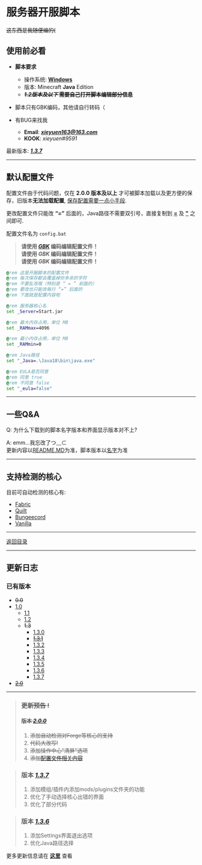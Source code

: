 # 服务器开服脚本

~~这东西是我随便编的(~~

## 使用前必看

- **脚本要求**
    - 操作系统: [**Windows**](<https://baike.baidu.com/item/Microsoft%20Windows/3304184#:~:text=Microsoft%20Windows%E6%98%AF%E7%BE%8E%E5%9B%BD%E5%BE%AE%E8%BD%AF%E5%85%AC%E5%8F%B8%E4%BB%A5%E5%9B%BE%E5%BD%A2%E7%94%A8%E6%88%B7%E7%95%8C%E9%9D%A2%E4%B8%BA%E5%9F%BA%E7%A1%80%E7%A0%94%E5%8F%91%E7%9A%84%E6%93%8D%E4%BD%9C%E7%B3%BB%E7%BB%9F%EF%BC%8C%E4%B8%BB%E8%A6%81%E8%BF%90%E7%94%A8%E4%BA%8E%E8%AE%A1%E7%AE%97%E6%9C%BA%E3%80%81%E6%99%BA%E8%83%BD%E6%89%8B%E6%9C%BA%E7%AD%89%E8%AE%BE%E5%A4%87%E3%80%82%20%E5%85%B1%E6%9C%89%E6%99%AE%E9%80%9A%E7%89%88%E6%9C%AC%E3%80%81%E6%9C%8D%E5%8A%A1%E5%99%A8%E7%89%88%E6%9C%AC%EF%BC%88Windows,Server%EF%BC%89%E3%80%81%E6%89%8B%E6%9C%BA%E7%89%88%E6%9C%AC%EF%BC%88Windows%20Phone%E7%AD%89%EF%BC%89%E3%80%81%E5%B5%8C%E5%85%A5%E5%BC%8F%E7%89%88%E6%9C%AC%EF%BC%88Windows%20CE%E7%AD%89%EF%BC%89%E7%AD%89%E5%AD%90%E7%B3%BB%E5%88%97%EF%BC%8C%E6%98%AF%E5%85%A8%E7%90%83%E5%BA%94%E7%94%A8%E6%9C%80%E5%B9%BF%E6%B3%9B%E7%9A%84%E6%93%8D%E4%BD%9C%E7%B3%BB%E7%BB%9F%E4%B9%8B%E4%B8%80%E3%80%82> "有可能在Windows 3.0都能用（")
    - 版本: Minecraft **Java** Edition
    - ~~***1.2版本及以下* 需要自己打开脚本编辑部分信息**~~

- 脚本只有GBK编码，其他请自行转码（

- 有BUG来找我
    - **Email**: ***<xieyuen163@163.com>***
    - **KOOK**: *xieyuen#9591*

最新版本: [***1.3.7***](#版本-137 "其实有 2.0.0 (")

---

## 默认配置文件

配置文件由于代码问题，仅在 **2.0.0 版本及以上** 才可被脚本加载以及更方便的保存，旧版本**无法加载配置**, [保存配置需要一点小手段](<> "脚本中的变量会临时存放在内存，所以若是在cmd里运行（直接双击脚本不行），那可以使用'echo'和'>config','>>config'来保存配置文件").

更改配置文件只能改 **“=”** 后面的，Java路径不需要双引号，直接复制到 [**=**](<> "中间的等于号") 及 [**"**](<> "后面的双引号") 之间即可.

配置文件名为 `config.bat`

>**请使用 [*GBK*](<https://zhidao.baidu.com/question/1180967443112212019.html> "在 Windows 简体中文版本中，记事本显示的 ANSI 编码即为 GBK 编码，但请尽量使用专业的文本编辑器，避免使用 Windows 自带的记事本，比如使用 VSCode.") 编码编辑配置文件！**<br>
>**请使用 *GBK* 编码编辑配置文件！**<br>
>**请使用 *GBK* 编码编辑配置文件！**

~~~bat
@rem 这是开服脚本的配置文件
@rem 每次保存都会覆盖掉你多余的字符 
@rem 不要乱改哦（特别是 “ = ” 前面的） 
@rem 要改也只能改每行 “=” 后面的 
@rem 下面就是配置内容啦

@rem 服务器核心名
set _Server=Start.jar

@rem 最大内存占用，单位 MB
set _RAMmax=4096

@rem 最小内存占用，单位 MB
set _RAMmin=0

@rem Java路径
set "_Java=.\Java18\bin\java.exe"

@rem EULA是否同意
@rem 同意 true
@rem 不同意 false
set "_eula=false"
~~~

---

## 一些Q&A

Q: 为什么下载到的脚本名字版本和界面显示版本对不上?<br>

A: emm...我忘改了つ﹏⊂<br>更新内容以[README.MD](</开服脚本/README.MD> "就是这篇")为准，脚本版本以[名字](<#已有版本> "除非你改名了")为准

---

## 支持检测的核心
目前可自动检测的核心有:
- [Fabric](<https://www.mcmod.cn/class/1411.html>)
- [Quilt](<https://www.mcmod.cn/class/3901.html>)
- [Bungeecord](<https://www.spigotmc.org/wiki/bungeecord/>)
- [Vanilla](<https://www.minecraft.net/zh-hans/download/server>)

---

[返回目录](../README.md)

---

## 更新日志

### 已有版本

- ~~0.0~~
- [1.0](/ReadmeFiles/UpdateHistory.md#版本-10)
    - [1.1](/ReadmeFiles/UpdateHistory.md#版本-11)
    - [1.2](/ReadmeFiles/UpdateHistory.md#版本-12)
    - ~~1.3~~
        - [1.3.0](/ReadmeFiles/UpdateHistory.md#版本-130)
        - [~~1.3.1~~](/ReadmeFiles/UpdateHistory.md#版本-131)
        - [1.3.2](/ReadmeFiles/UpdateHistory.md#版本-132)
        - [1.3.3](/ReadmeFiles/UpdateHistory.md#版本-133)
        - [1.3.4](/ReadmeFiles/UpdateHistory.md#版本-134)
        - [1.3.5](/ReadmeFiles/UpdateHistory.md#版本-135)
        - [1.3.6](/ReadmeFiles/UpdateHistory.md#版本-136)
        - [1.3.7](/ReadmeFiles/UpdateHistory.md#版本-137)
- [~~2.0~~](#版本-200)

---

>### ~~更新预告 !~~
>#### ~~版本 [*2.0.0*](/MC-Server-Startup/Bat-Windows/start-2.0.0-snapshot%20GBK.bat)~~
>1. ~~添加自动检测对Forge等核心的支持~~
>2. ~~代码大改写!~~
>3. ~~添加操作中心"清屏"选项~~
>4. ~~添加[配置文件相关内容](<#更新预告> "就不告诉你")~~

>### 版本 [*1.3.7*](/MC-Server-Startup/Bat-Windows/start-1.3.7-snapshot%20GBK.bat)<br>
>1. 添加模组/插件内添加mods/plugins文件夹的功能
>2. 优化了手动选择核心出错的界面
>3. 优化了部分代码

>### 版本 [*1.3.6*](/MC-Server-Startup/Bat-Windows/start-1.3.6-snapshot%20GBK.bat)<br>
>1. 添加Settings界面退出选项
>2. 优化Java路径选择

更多更新信息请在 [**这里**](/ReadmeFiles/UpdateHistory.md#开服脚本 "Update History") 查看
